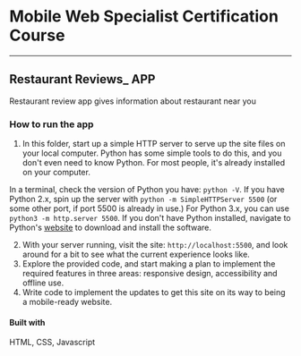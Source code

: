 # Mobile Web Specialist Certification Course

---

## Restaurant Reviews\_ APP

Restaurant review app gives information about restaurant near you

### How to run the app

1. In this folder, start up a simple HTTP server to serve up the site files on your local computer. Python has some simple tools to do this, and you don't even need to know Python. For most people, it's already installed on your computer.

In a terminal, check the version of Python you have: `python -V`. If you have Python 2.x, spin up the server with `python -m SimpleHTTPServer 5500` (or some other port, if port 5500 is already in use.) For Python 3.x, you can use `python3 -m http.server 5500`. If you don't have Python installed, navigate to Python's [website](https://www.python.org/) to download and install the software.

2. With your server running, visit the site: `http://localhost:5500`, and look around for a bit to see what the current experience looks like.
3. Explore the provided code, and start making a plan to implement the required features in three areas: responsive design, accessibility and offline use.
4. Write code to implement the updates to get this site on its way to being a mobile-ready website.

#### Built with

HTML, CSS, Javascript
